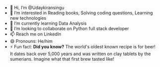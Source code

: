 - 👋 Hi, I’m @Udaykiransingu
- 👀 I’m interested in Reading books, Solving coding questions, Learning new technologies
- 🌱 I’m currently learning Data Analysis
- 💞️ I’m looking to collaborate on Python full stack developer
- 📫 Reach me on LinkedIn 
- 😄 Pronouns: He/him
- ⚡ Fun fact: **Did you know?** The world's oldest known recipe is for beer! It dates back over 5,000 years and was written on clay tablets by the sumerians. Imagine what that first brew tasted like!

<!---
Udaykiransingu/Udaykiransingu is a ✨ special ✨ repository because its `README.md` (this file) appears on your GitHub profile.
You can click the Preview link to take a look at your changes.
--->
